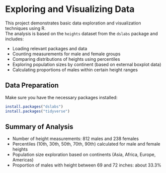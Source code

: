 # Exploring and Visualizing Data

This project demonstrates basic data exploration and visualization techniques using R.  
The analysis is based on the `heights` dataset from the `dslabs` package and includes:

- Loading relevant packages and data
- Counting measurements for male and female groups
- Comparing distributions of heights using percentiles
- Exploring population sizes by continent (based on external boxplot data)
- Calculating proportions of males within certain height ranges

## Data Preparation

Make sure you have the necessary packages installed:

```r
install.packages("dslabs")
install.packages("tidyverse")
```

## Summary of Analysis
- Number of height measurements: 812 males and 238 females
- Percentiles (10th, 30th, 50th, 70th, 90th) calculated for male and female heights
- Population size exploration based on continents (Asia, Africa, Europe, Americas)
- Proportion of males with height between 69 and 72 inches: about 33.3%
